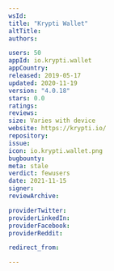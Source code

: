 ```yaml
---
wsId: 
title: "Krypti Wallet"
altTitle: 
authors:

users: 50
appId: io.krypti.wallet
appCountry: 
released: 2019-05-17
updated: 2020-11-19
version: "4.0.18"
stars: 0.0
ratings: 
reviews: 
size: Varies with device
website: https://krypti.io/
repository: 
issue: 
icon: io.krypti.wallet.png
bugbounty: 
meta: stale
verdict: fewusers
date: 2021-11-15
signer: 
reviewArchive:

providerTwitter: 
providerLinkedIn: 
providerFacebook: 
providerReddit: 

redirect_from:

---
```


